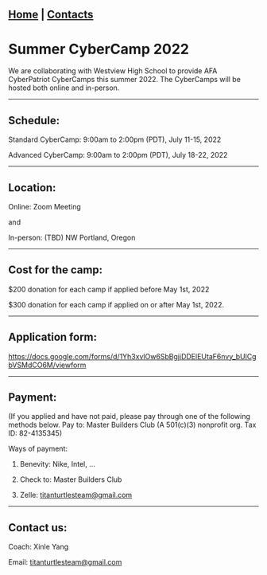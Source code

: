 ## [Home](./index.html) | [Contacts](./contacts.html) 

# Summer CyberCamp 2022

We are collaborating with Westview High School to provide AFA CyberPatriot CyberCamps this summer 2022. The CyberCamps will be hosted both online and in-person.

* * *

## Schedule:

Standard CyberCamp: 9:00am to 2:00pm (PDT), July 11-15, 2022

Advanced CyberCamp: 9:00am to 2:00pm (PDT), July 18-22, 2022

* * *

## Location:

Online: Zoom Meeting

and

In-person: (TBD) NW Portland, Oregon

* * *

## Cost for the camp:

$200 donation for each camp if applied before May 1st, 2022

$300 donation for each camp if applied on or after May 1st, 2022.

* * *

## Application form:

https://docs.google.com/forms/d/1Yh3xvlOw6SbBgjjDDElEUtaF6nvy_bUlCgbVSMdCO6M/viewform

* * *

## Payment:

(If you applied and have not paid, please pay through one of the following methods below.
Pay to: Master Builders Club (A 501(c)(3) nonprofit org. Tax ID: 82-4135345)

Ways of payment:

1) Benevity: Nike, Intel, ...

2) Check to: Master Builders Club

3) Zelle: titanturtlesteam@gmail.com

* * *

## Contact us:

Coach: Xinle Yang

Email: titanturtlesteam@gmail.com
